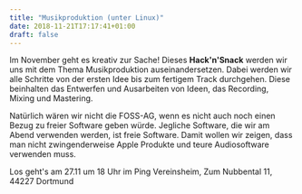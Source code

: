 ```yaml
---
title: "Musikproduktion (unter Linux)"
date: 2018-11-21T17:17:41+01:00
draft: false
---
```


Im November geht es kreativ zur Sache! Dieses **Hack'n'Snack** werden wir uns mit dem Thema Musikproduktion auseinandersetzen. Dabei werden wir alle Schritte von der ersten Idee bis zum fertigem Track durchgehen. Diese beinhalten das Entwerfen und Ausarbeiten von Ideen, das Recording, Mixing und Mastering.

Natürlich wären wir nicht die FOSS-AG, wenn es nicht auch noch einen Bezug zu freier Software geben würde. Jegliche Software, die wir am Abend verwenden werden, ist freie Software. Damit wollen wir zeigen, dass man nicht zwingenderweise Apple Produkte und teure Audiosoftware verwenden muss.

Los geht's am 27.11 um 18 Uhr im Ping Vereinsheim, Zum Nubbental 11, 44227 Dortmund
